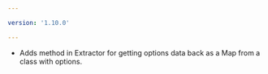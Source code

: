 ```yaml
---

version: '1.10.0'

---
```


- Adds method in Extractor for getting options data back as a Map from a class with options. 
